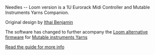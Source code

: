 Needles -- Loom version
is a 1U Eurorack Midi Controller and Mutable Instruments Yarns Companion.

Original design by [Ithai Benjamin](https://github.com/rubarbs/needles)

The software has changed to further acompany the [Loom alternative firmware](https://github.com/rcrogers/yarns-loom) for [Mutable instruments Yarns](https://pichenettes.github.io/mutable-instruments-documentation/modules/yarns/)

[Read the guide for more info](https://github.com/Dylan-Bolink/needles/blob/master/guides/needles%20manual.pdf)
